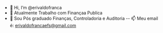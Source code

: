 - 👋 Hi, I’m @erivaldofranca
- 👀 Atualmente Trabalho com Finançaa Publica
- 🌱 Sou Pós graduado Finanças, Controladoria e Auditoria
-- 📫 Meu email é: erivaldofrancaefs@gmail.com

<!---
erivaldofranca/erivaldofranca is a ✨ special ✨ repository because its `README.md` (this file) appears on your GitHub profile.
You can click the Preview link to take a look at your changes.
--->

